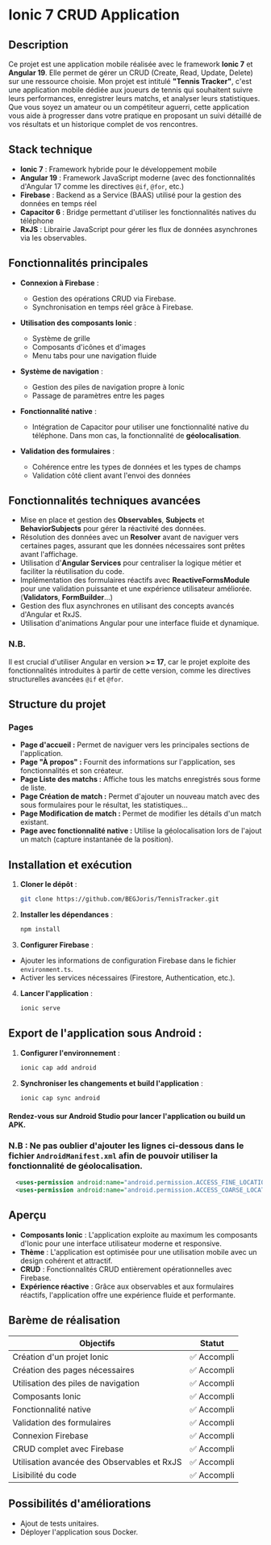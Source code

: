 # Ionic 7 CRUD Application

## Description
Ce projet est une application mobile réalisée avec le framework **Ionic 7** et **Angular 19**. Elle permet de gérer un CRUD (Create, Read, Update, Delete) sur une ressource choisie.
Mon projet est intitulé **"Tennis Tracker"**, c'est une application mobile dédiée aux joueurs de tennis qui souhaitent suivre leurs performances,
enregistrer leurs matchs, et analyser leurs statistiques.
Que vous soyez un amateur ou un compétiteur aguerri,
cette application vous aide à progresser dans votre pratique en proposant un suivi détaillé de vos résultats et un historique complet de vos rencontres.

## Stack technique
- **Ionic 7** : Framework hybride pour le développement mobile
- **Angular 19** : Framework JavaScript moderne (avec des fonctionnalités d'Angular 17 comme les directives `@if`, `@for`, etc.)
- **Firebase** : Backend as a Service (BAAS) utilisé pour la gestion des données en temps réel
- **Capacitor 6** : Bridge permettant d'utiliser les fonctionnalités natives du téléphone
- **RxJS** : Librairie JavaScript pour gérer les flux de données asynchrones via les observables.

## Fonctionnalités principales

- **Connexion à Firebase** :
  - Gestion des opérations CRUD via Firebase.
  - Synchronisation en temps réel grâce à Firebase.

- **Utilisation des composants Ionic** :
  - Système de grille
  - Composants d'icônes et d'images
  - Menu tabs pour une navigation fluide

- **Système de navigation** :
  - Gestion des piles de navigation propre à Ionic
  - Passage de paramètres entre les pages

- **Fonctionnalité native** :
  - Intégration de Capacitor pour utiliser une fonctionnalité native du téléphone. Dans mon cas, la fonctionnalité de **géolocalisation**.

- **Validation des formulaires** :
  - Cohérence entre les types de données et les types de champs
  - Validation côté client avant l'envoi des données

## Fonctionnalités techniques avancées

- Mise en place et gestion des **Observables**, **Subjects** et **BehaviorSubjects** pour gérer la réactivité des données.
- Résolution des données avec un **Resolver** avant de naviguer vers certaines pages, assurant que les données nécessaires sont prêtes avant l'affichage.
- Utilisation d'**Angular Services** pour centraliser la logique métier et faciliter la réutilisation du code.
- Implémentation des formulaires réactifs avec **ReactiveFormsModule** pour une validation puissante et une expérience utilisateur améliorée. (**Validators**, **FormBuilder**...)
- Gestion des flux asynchrones en utilisant des concepts avancés d'Angular et RxJS.
- Utilisation d'animations Angular pour une interface fluide et dynamique.


### N.B.
Il est crucial d'utiliser Angular en version **>= 17**, car le projet exploite des fonctionnalités introduites à partir de cette version, comme les directives structurelles avancées `@if` et `@for`.


## Structure du projet
### Pages
- **Page d'accueil :** Permet de naviguer vers les principales sections de l'application.
- **Page "À propos" :** Fournit des informations sur l'application, ses fonctionnalités et son créateur.
- **Page Liste des matchs :** Affiche tous les matchs enregistrés sous forme de liste.
- **Page Création de match :** Permet d'ajouter un nouveau match avec des sous formulaires pour le résultat, les statistiques...
- **Page Modification de match :** Permet de modifier les détails d'un match existant.
- **Page avec fonctionnalité native :** Utilise la géolocalisation lors de l'ajout un match (capture instantanée de la position).



## Installation et exécution
1. **Cloner le dépôt** :
   ```bash
   git clone https://github.com/BEGJoris/TennisTracker.git
   ```
2. **Installer les dépendances** :
   ```bash
   npm install
   ```
3. **Configurer Firebase** :
  - Ajouter les informations de configuration Firebase dans le fichier `environment.ts`.
  - Activer les services nécessaires (Firestore, Authentication, etc.).
4. **Lancer l'application** :
   ```bash
   ionic serve
   ```
## Export de l'application sous Android :

1. **Configurer l'environnement** :
   ```bash
   ionic cap add android
   ```
2. **Synchroniser les changements et build l'application** :
   ```bash
   ionic cap sync android
   ```

#### Rendez-vous sur Android Studio pour lancer l'application ou build un APK.

### N.B : Ne pas oublier d'ajouter les lignes ci-dessous dans le fichier `AndroidManifest.xml` afin de pouvoir utiliser la fonctionnalité de géolocalisation.
``` xml
  <uses-permission android:name="android.permission.ACCESS_FINE_LOCATION" />
  <uses-permission android:name="android.permission.ACCESS_COARSE_LOCATION"/>
```

## Aperçu

- **Composants Ionic** : L'application exploite au maximum les composants d'Ionic pour une interface utilisateur moderne et responsive.
- **Thème** : L'application est optimisée pour une utilisation mobile avec un design cohérent et attractif.
- **CRUD** : Fonctionnalités CRUD entièrement opérationnelles avec Firebase.
- **Expérience réactive** : Grâce aux observables et aux formulaires réactifs, l'application offre une expérience fluide et performante.

## Barème de réalisation
| Objectifs                                    | Statut         |
|---------------------------------------------|----------------|
| Création d'un projet Ionic                  | ✅ Accompli    |
| Création des pages nécessaires              | ✅ Accompli    |
| Utilisation des piles de navigation         | ✅ Accompli    |
| Composants Ionic                            | ✅ Accompli    |
| Fonctionnalité native                       | ✅ Accompli    |
| Validation des formulaires                  | ✅ Accompli    |
| Connexion Firebase                          | ✅ Accompli    |
| CRUD complet avec Firebase                  | ✅ Accompli    |
| Utilisation avancée des Observables et RxJS | ✅ Accompli    |
| Lisibilité du code                          | ✅ Accompli    |

## Possibilités d'améliorations

- Ajout de tests unitaires.
- Déployer l'application sous Docker.

